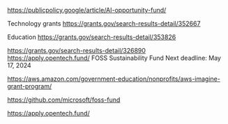 https://publicpolicy.google/article/AI-opportunity-fund/ 

Technology grants
https://grants.gov/search-results-detail/352667


Education
https://grants.gov/search-results-detail/353826

https://grants.gov/search-results-detail/326890
https://apply.opentech.fund/
FOSS Sustainability Fund
 Next deadline: May 17, 2024

https://aws.amazon.com/government-education/nonprofits/aws-imagine-grant-program/ 

https://github.com/microsoft/foss-fund

https://apply.opentech.fund/ 
